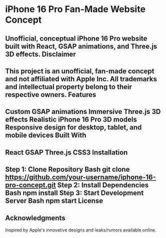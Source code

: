 iPhone 16 Pro Fan-Made Website Concept
==============================================
Unofficial, conceptual iPhone 16 Pro website built with React, GSAP animations, and Three.js 3D effects.
Disclaimer
------------
This project is an unofficial, fan-made concept and not affiliated with Apple Inc. All trademarks and intellectual property belong to their respective owners.
Features
------------
Custom GSAP animations
Immersive Three.js 3D effects
Realistic iPhone 16 Pro 3D models
Responsive design for desktop, tablet, and mobile devices
Built With
-------------
React
GSAP
Three.js
CSS3
Installation
---------------
Step 1: Clone Repository
Bash
git clone https://github.com/your-username/iphone-16-pro-concept.git
Step 2: Install Dependencies
Bash
npm install
Step 3: Start Development Server
Bash
npm start
License
-------
Acknowledgments
------------------
Inspired by Apple's innovative designs and leaks/rumors available online.
